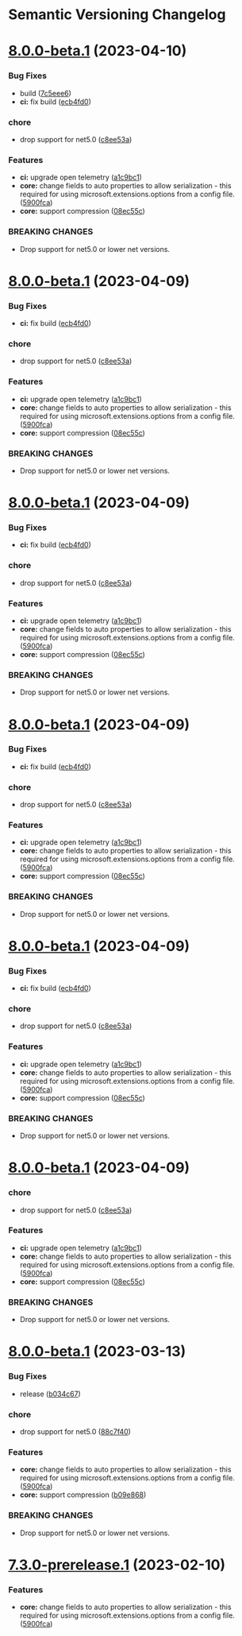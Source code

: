# Semantic Versioning Changelog

# [8.0.0-beta.1](https://github.com/dinavinter/Http.Options/compare/v7.2.0...v8.0.0-beta.1) (2023-04-10)


### Bug Fixes

* build ([7c5eee6](https://github.com/dinavinter/Http.Options/commit/7c5eee6dd7cd648b8f512a8898cb5c22915b0641))
* **ci:** fix build ([ecb4fd0](https://github.com/dinavinter/Http.Options/commit/ecb4fd04dffcb4a1408fb38143d5c3c6e2eaed1f))


### chore

* drop support for net5.0 ([c8ee53a](https://github.com/dinavinter/Http.Options/commit/c8ee53a7d91d54609888041a0f52b0269edcea4e))


### Features

* **ci:** upgrade open telemetry ([a1c9bc1](https://github.com/dinavinter/Http.Options/commit/a1c9bc10e76c4712ef553a582916caf8f8bb013b))
* **core:** change fields to auto properties to allow serialization - this required for using microsoft.extensions.options from a config file. ([5900fca](https://github.com/dinavinter/Http.Options/commit/5900fca0678b3dea3b16ee98f9fa6f2cda9a9df5))
* **core:** support compression ([08ec55c](https://github.com/dinavinter/Http.Options/commit/08ec55c5dd1b89d144a9a29610c6e506f9bb7a02))


### BREAKING CHANGES

* Drop support for net5.0 or lower net versions.

# [8.0.0-beta.1](https://github.com/dinavinter/Http.Options/compare/v7.2.0...v8.0.0-beta.1) (2023-04-09)


### Bug Fixes

* **ci:** fix build ([ecb4fd0](https://github.com/dinavinter/Http.Options/commit/ecb4fd04dffcb4a1408fb38143d5c3c6e2eaed1f))


### chore

* drop support for net5.0 ([c8ee53a](https://github.com/dinavinter/Http.Options/commit/c8ee53a7d91d54609888041a0f52b0269edcea4e))


### Features

* **ci:** upgrade open telemetry ([a1c9bc1](https://github.com/dinavinter/Http.Options/commit/a1c9bc10e76c4712ef553a582916caf8f8bb013b))
* **core:** change fields to auto properties to allow serialization - this required for using microsoft.extensions.options from a config file. ([5900fca](https://github.com/dinavinter/Http.Options/commit/5900fca0678b3dea3b16ee98f9fa6f2cda9a9df5))
* **core:** support compression ([08ec55c](https://github.com/dinavinter/Http.Options/commit/08ec55c5dd1b89d144a9a29610c6e506f9bb7a02))


### BREAKING CHANGES

* Drop support for net5.0 or lower net versions.

# [8.0.0-beta.1](https://github.com/dinavinter/Http.Options/compare/v7.2.0...v8.0.0-beta.1) (2023-04-09)


### Bug Fixes

* **ci:** fix build ([ecb4fd0](https://github.com/dinavinter/Http.Options/commit/ecb4fd04dffcb4a1408fb38143d5c3c6e2eaed1f))


### chore

* drop support for net5.0 ([c8ee53a](https://github.com/dinavinter/Http.Options/commit/c8ee53a7d91d54609888041a0f52b0269edcea4e))


### Features

* **ci:** upgrade open telemetry ([a1c9bc1](https://github.com/dinavinter/Http.Options/commit/a1c9bc10e76c4712ef553a582916caf8f8bb013b))
* **core:** change fields to auto properties to allow serialization - this required for using microsoft.extensions.options from a config file. ([5900fca](https://github.com/dinavinter/Http.Options/commit/5900fca0678b3dea3b16ee98f9fa6f2cda9a9df5))
* **core:** support compression ([08ec55c](https://github.com/dinavinter/Http.Options/commit/08ec55c5dd1b89d144a9a29610c6e506f9bb7a02))


### BREAKING CHANGES

* Drop support for net5.0 or lower net versions.

# [8.0.0-beta.1](https://github.com/dinavinter/Http.Options/compare/v7.2.0...v8.0.0-beta.1) (2023-04-09)


### Bug Fixes

* **ci:** fix build ([ecb4fd0](https://github.com/dinavinter/Http.Options/commit/ecb4fd04dffcb4a1408fb38143d5c3c6e2eaed1f))


### chore

* drop support for net5.0 ([c8ee53a](https://github.com/dinavinter/Http.Options/commit/c8ee53a7d91d54609888041a0f52b0269edcea4e))


### Features

* **ci:** upgrade open telemetry ([a1c9bc1](https://github.com/dinavinter/Http.Options/commit/a1c9bc10e76c4712ef553a582916caf8f8bb013b))
* **core:** change fields to auto properties to allow serialization - this required for using microsoft.extensions.options from a config file. ([5900fca](https://github.com/dinavinter/Http.Options/commit/5900fca0678b3dea3b16ee98f9fa6f2cda9a9df5))
* **core:** support compression ([08ec55c](https://github.com/dinavinter/Http.Options/commit/08ec55c5dd1b89d144a9a29610c6e506f9bb7a02))


### BREAKING CHANGES

* Drop support for net5.0 or lower net versions.

# [8.0.0-beta.1](https://github.com/dinavinter/Http.Options/compare/v7.2.0...v8.0.0-beta.1) (2023-04-09)


### Bug Fixes

* **ci:** fix build ([ecb4fd0](https://github.com/dinavinter/Http.Options/commit/ecb4fd04dffcb4a1408fb38143d5c3c6e2eaed1f))


### chore

* drop support for net5.0 ([c8ee53a](https://github.com/dinavinter/Http.Options/commit/c8ee53a7d91d54609888041a0f52b0269edcea4e))


### Features

* **ci:** upgrade open telemetry ([a1c9bc1](https://github.com/dinavinter/Http.Options/commit/a1c9bc10e76c4712ef553a582916caf8f8bb013b))
* **core:** change fields to auto properties to allow serialization - this required for using microsoft.extensions.options from a config file. ([5900fca](https://github.com/dinavinter/Http.Options/commit/5900fca0678b3dea3b16ee98f9fa6f2cda9a9df5))
* **core:** support compression ([08ec55c](https://github.com/dinavinter/Http.Options/commit/08ec55c5dd1b89d144a9a29610c6e506f9bb7a02))


### BREAKING CHANGES

* Drop support for net5.0 or lower net versions.

# [8.0.0-beta.1](https://github.com/dinavinter/Http.Options/compare/v7.2.0...v8.0.0-beta.1) (2023-04-09)


### chore

* drop support for net5.0 ([c8ee53a](https://github.com/dinavinter/Http.Options/commit/c8ee53a7d91d54609888041a0f52b0269edcea4e))


### Features

* **ci:** upgrade open telemetry ([a1c9bc1](https://github.com/dinavinter/Http.Options/commit/a1c9bc10e76c4712ef553a582916caf8f8bb013b))
* **core:** change fields to auto properties to allow serialization - this required for using microsoft.extensions.options from a config file. ([5900fca](https://github.com/dinavinter/Http.Options/commit/5900fca0678b3dea3b16ee98f9fa6f2cda9a9df5))
* **core:** support compression ([08ec55c](https://github.com/dinavinter/Http.Options/commit/08ec55c5dd1b89d144a9a29610c6e506f9bb7a02))


### BREAKING CHANGES

* Drop support for net5.0 or lower net versions.

# [8.0.0-beta.1](https://github.com/dinavinter/Http.Options/compare/v7.2.0...v8.0.0-beta.1) (2023-03-13)


### Bug Fixes

* release ([b034c67](https://github.com/dinavinter/Http.Options/commit/b034c67e478ee0a18fc77ff35c120daf3a120f8d))


### chore

* drop support for net5.0 ([88c7f40](https://github.com/dinavinter/Http.Options/commit/88c7f409a75c4669c9cb252ab6a91bceb40b590b))


### Features

* **core:** change fields to auto properties to allow serialization - this required for using microsoft.extensions.options from a config file. ([5900fca](https://github.com/dinavinter/Http.Options/commit/5900fca0678b3dea3b16ee98f9fa6f2cda9a9df5))
* **core:** support compression ([b09e868](https://github.com/dinavinter/Http.Options/commit/b09e868782a60159e41d7dffd54685e8c86e8a4c))


### BREAKING CHANGES

* Drop support for net5.0 or lower net versions.

# [7.3.0-prerelease.1](https://github.com/dinavinter/Http.Options/compare/v7.2.0...v7.3.0-prerelease.1) (2023-02-10)


### Features

* **core:** change fields to auto properties to allow serialization - this required for using microsoft.extensions.options from a config file. ([5900fca](https://github.com/dinavinter/Http.Options/commit/5900fca0678b3dea3b16ee98f9fa6f2cda9a9df5))
